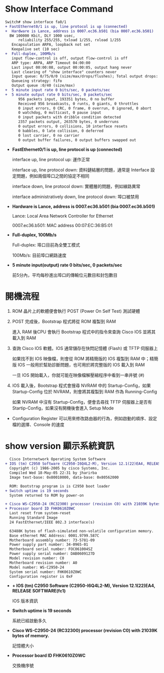 # Show Interface Command

```diff
Switch# show interface fa0/1
+ FastEthernet0/1 is up, line protocol is up (connected) 
+  Hardware is Lance, address is 0007.ec36.b501 (bia 0007.ec36.b501)
  BW 100000 Kbit, DLY 1000 usec,
      reliability 255/255, txload 1/255, rxload 1/255
   Encapsulation ARPA, loopback not set
   Keepalive set (10 sec)
+  Full-duplex, 100Mb/s
   input flow-control is off, output flow-control is off
   ARP type: ARPA, ARP Timeout 04:00:00
   Last input 00:00:08, output 00:00:05, output hang never
   Last clearing of "show interface" counters never
   Input queue: 0/75/0/0 (size/max/drops/flushes); Total output drops: 0
   Queueing strategy: fifo
   Output queue :0/40 (size/max)
+  5 minute input rate 0 bits/sec, 0 packets/sec
+  5 minute output rate 0 bits/sec, 0 packets/sec
      956 packets input, 193351 bytes, 0 no buffer
      Received 956 broadcasts, 0 runts, 0 giants, 0 throttles
      0 input errors, 0 CRC, 0 frame, 0 overrun, 0 ignored, 0 abort
      0 watchdog, 0 multicast, 0 pause input
      0 input packets with dribble condition detected
      2357 packets output, 263570 bytes, 0 underruns
      0 output errors, 0 collisions, 10 interface resets
      0 babbles, 0 late collision, 0 deferred
      0 lost carrier, 0 no carrier
      0 output buffer failures, 0 output buffers swapped out
```

+ **FastEthernet0/1 is up, line protocol is up (connected)**
    
    interface up, line protocol up: 運作正常
    
    interface up, line protocol down: 資料鏈結層的問題，通常是 Interface 設定問題，例如兩個埠口之間的協定不相同

    interface down, line protocol down: 實體層的問題，例如線路異常

    interface administratively down, line protocol down: 埠口被禁用

+ **Hardware is Lance, address is 0007.ec36.b501 (bia 0007.ec36.b501)**

    Lance: Local Area Network Controller for Ethernet

    0007.ec36.b501: MAC address 00:07:EC:36:B5:01

+ **Full-duplex, 100Mb/s**
    
    Full-duplex: 埠口目前為全雙工模式

    100Mb/s: 目前埠口網路速度

+ **5 minute input(output) rate 0 bits/sec, 0 packets/sec**

    前5分內，平均每秒進出埠口的傳輸位元數目和封包數目

# 開機流程
1. ROM 晶片上的軟體便會執行 POST (Power On Self Test) 測試硬體

2. POST 完成後，Bootstrap 程式將從 ROM 複製到 RAM

    進入 RAM 後CPU 會執行 Bootstrap 程式中的指令來查詢 Cisco IOS 並將其載入到 RAM

3. 查詢 Cisco IOS 軟體。IOS 通常儲存在快閃記憶體 (Flash) 或 TFTP 伺服器上

    如果找不到 IOS 映像檔，則會從 ROM 將精簡版的 IOS 複製到 RAM 中；精簡版 IOS 一般用於幫助診斷問題，也可用於將完整版的 IOS 載入到 RAM

    一旦 IOS 開始載入，你就可能在映像檔解壓縮程序中看到一串井號 (#)

4. IOS 載入後，Bootstrap 程式會搜尋 NVRAM 中的 Startup-Config，如果 Startup-Config 位於 NVRAM，則會將其複製到 RAM 作為 Running-Config

    如果 NVRAM 中沒有 Startup-Config，便會去尋找 TFTP 伺服器上是否有 Startip-Config，如果沒有開機後會進入 Setup Mode

+ Configuration Register 可以用來修改路由器的行為，例如啟動的順序、設定檔的選擇、Console 的速度

# show version 顯示系統資訊
```diff
  Cisco Internetwork Operating System Software
+ IOS (tm) C2950 Software (C2950-I6Q4L2-M), Version 12.1(22)EA4, RELEASE SOFTWARE(fc1)
  Copyright (c) 1986-2005 by cisco Systems, Inc.
  Compiled Wed 18-May-05 22:31 by jharirba
  Image text-base: 0x80010000, data-base: 0x80562000

  ROM: Bootstrap program is is C2950 boot loader
+ Switch uptime is 19 seconds
  System returned to ROM by power-on

+ Cisco WS-C2950-24 (RC32300) processor (revision C0) with 21039K bytes of memory.
+ Processor board ID FHK0610Z0WC
  Last reset from system-reset
  Running Standard Image
  24 FastEthernet/IEEE 802.3 interface(s)

  63488K bytes of flash-simulated non-volatile configuration memory.
  Base ethernet MAC Address: 0001.9799.587C
  Motherboard assembly number: 73-5781-09 
  Power supply part number: 34-0965-01
  Motherboard serial number: FOC061004SZ
  Power supply serial number: DAB0609127D
  Model revision number: C0
  Motherboard revision number: A0
  Model number: WS-C2950-24
  System serial number: FHK0610Z0WC
  Configuration register is 0xF
```

+ **+ IOS (tm) C2950 Software (C2950-I6Q4L2-M), Version 12.1(22)EA4, RELEASE SOFTWARE(fc1)**

    IOS 版本資訊

+ **Switch uptime is 19 seconds**

    系統已經啟動多久

+ **Cisco WS-C2950-24 (RC32300) processor (revision C0) with 21039K bytes of memory.**

    記憶體大小

+ **Processor board ID FHK0610Z0WC**

    交換機序號